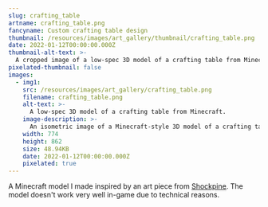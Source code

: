```yaml
---
slug: crafting_table
artname: crafting_table.png
fancyname: Custom crafting table design
thumbnail: /resources/images/art_gallery/thumbnail/crafting_table.png
date: 2022-01-12T00:00:00.000Z
thumbnail-alt-text: >-
  A cropped image of a low-spec 3D model of a crafting table from Minecraft.
pixelated-thumbnail: false
images:
  - img1:
    src: /resources/images/art_gallery/crafting_table.png
    filename: crafting_table.png
    alt-text: >-
      A low-spec 3D model of a crafting table from Minecraft.
    image-description: >-
      An isometric image of a Minecraft-style 3D model of a crafting table with a unique design. The table stands on four legs rather than being a solid cube. A cloth with a grid pattern is draped on top of the table, and a saw and hammer are hung on one side. In the other visible side, a cavity containing some open books can be seen.
    width: 774
    height: 862
    size: 48.94KB
    date: 2022-01-12T00:00:00.000Z
    pixelated: true
---
```

<p>
	A Minecraft model I made inspired by an art piece from <a href="https://shockpine.itch.io/" target="_blank">Shockpine</a>. The model doesn't work very well in-game due to technical reasons.
</p>
